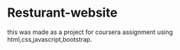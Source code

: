 # Resturant-website
this was made as a project for coursera assignment using html,css,javascript,bootstrap.
